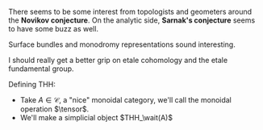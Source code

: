 There seems to be some interest from topologists and geometers around the **Novikov conjecture**. On the analytic side, **Sarnak's conjecture** seems to have some buzz as well.

Surface bundles and monodromy representations sound interesting.

I should really get a better grip on etale cohomology and the etale fundamental group.

Defining THH:
- Take $A \in \mathcal C$, a "nice" monoidal category, we'll call the monoidal operation $\tensor$.
- We'll make a simplicial object $THH_\wait(A)$